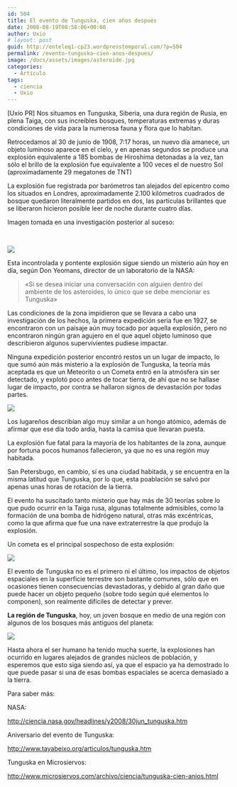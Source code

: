 ```yaml
---
id: 504
title: El evento de Tunguska, cien años después
date: 2008-08-19T08:58:06+00:00
author: Uxio
# layout: post
guid: http://enteleq1-cp23.wordpresstemporal.com/?p=504
permalink: /evento-tunguska-cien-anos-despues/
image: /docs/assets/images/asteroide.jpg
categories:
  - Artículo
tags:
  - ciencia
  - Uxio
---
```

[Uxío PR] Nos situamos en Tunguska, Siberia, una dura región de Rusia, en plena Taiga, con sus increíbles bosques, temperaturas extremas y duras condiciones de vida para la numerosa fauna y flora que lo habitan.

Retrocedamos al 30 de junio de 1908, 7:17 horas, un nuevo día amanece, un objeto luminoso aparece en el cielo, y en apenas segundos se produce una explosión equivalente a 185 bombas de Hiroshima detonadas a la vez, tan sólo el brillo de la explosión fue equivalente a 100 veces el de nuestro Sol (aproximadamente 29 megatones de TNT)

La explosión fue registrada por barómetros tan alejados del epicentro como los situados en Londres, aproximadamente 2.100 kilómetros cuadrados de bosque quedaron literalmente partidos en dos, las partículas brillantes que se liberaron hicieron posible leer de noche durante cuatro días.

Imagen tomada en una investigación posterior al suceso:

&nbsp;

![](http://jdwaggoner.files.wordpress.com/2008/06/tunguska_event.jpg) 

Esta incontrolada y pontente explosión sigue siendo un misterio aún hoy en día, según Don Yeomans, director de un laboratorio de la NASA:

> «Si se desea iniciar una conversación con alguien dentro del ambiente de los asteroides, lo único que se debe mencionar es Tunguska»

Las condiciones de la zona impidieron que se llevara a cabo una investigación de los hechos, la primera expedición seria fue en 1927, se encontraron con un paisaje aún muy tocado por aquella explosión, pero no encontraron ningún gran agujero en el que aquel objeto luminoso que describieron algunos supervivientes pudiese impactar.

Ninguna expedición posterior encontró restos un un lugar de impacto, lo que sumó aún más misterio a la explosión de Tunguska, la teoría más aceptada es que un Meteorito o un Cometa entró en la atmósfera sin ser detectado, y explotó poco antes de tocar tierra, de ahí que no se hallase lugar de impacto, por contra se hallaron signos de devastación por todas partes.

![](http://www.tayabeixo.org/articulos/images/tungus7.jpg) 

Los lugareños describían algo muy similar a un hongo atómico, además de afirmar que ese día todo ardía, hasta la camisa que llevaran puesta.

La explosión fue fatal para la mayoría de los habitantes de la zona, aunque por fortuna pocos humanos fallecieron, ya que no es una región muy habitada.

San Petersbugo, en cambio, sí es una ciudad habitada, y se encuentra en la misma latitud que Tunguska, por lo que, esta poablación se salvó por apenas unas horas de rotación de la tierra.

El evento ha suscitado tanto misterio que hay más de 30 teorías sobre lo que pudo ocurrir en la Taiga rusa, algunas totalmente admisibles, como la formación de una bomba de hidrógeno natural, otras más excéntricas, como la que afirma que fue una nave extraterrestre la que produjo la explosión.

Un cometa es el principal sospechoso de esta explosión:

![](http://www.tayabeixo.org/sist_solar/cometas/images/cometa_west_mar9_1976.jpg) 

El evento de Tunguska no es el primero ni el último, los impactos de objetos espaciales en la superficie terrestre son bastante comunes, sólo que en ocasiones tienen consecuencias devastadoras, y debido al gran daño que puede hacer un objeto pequeño (sobre todo según qué elementos lo componen), son realmente difíciles de detectar y prever.

**La región de Tunguska**, hoy, un joven bosque en medio de una región con algunos de los bosques más antiguos del planeta:

![](http://www.tayabeixo.org/articulos/images/tungus9.jpg) 

Hasta ahora el ser humano ha tenido mucha suerte, la explosiones han ocurrido en lugares alejados de grandes núcleos de población, y esperemos que esto siga siendo así, ya que el espacio ya ha demostrado lo que puede pasar si una de esas bombas espaciales se acerca demasiado a la tierra.

Para saber más:

NASA:

<http://ciencia.nasa.gov/headlines/y2008/30jun_tunguska.htm>

Aniversario del evento de Tunguska:

<http://www.tayabeixo.org/articulos/tunguska.htm>

Tunguska en Microsiervos:

<http://www.microsiervos.com/archivo/ciencia/tunguska-cien-anios.html>